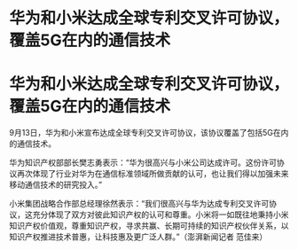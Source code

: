 # 华为和小米达成全球专利交叉许可协议，覆盖5G在内的通信技术

# 华为和小米达成全球专利交叉许可协议，覆盖5G在内的通信技术

9月13日，华为和小米宣布达成全球专利交叉许可协议，该协议覆盖了包括5G在内的通信技术。

华为知识产权部部长樊志勇表示：“华为很高兴与小米公司达成许可。这份许可协议再次体现了行业对华为在通信标准领域所做贡献的认可，也让我们得以加强未来移动通信技术的研究投入。”

小米集团战略合作部总经理徐然表示：“我们很高兴与华为达成专利交叉许可协议，这充分体现了双方对彼此知识产权的认可和尊重。小米将一如既往地秉持小米知识产权价值观，尊重知识产权，寻求共赢、长期可持续的知识产权伙伴关系，以知识产权推进技术普惠，让科技惠及更广泛人群。”（澎湃新闻记者
范佳来）

